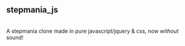 <h2> stepmania_js </h2>
<br/>
A stepmania clone made in pure javascript/jquery &amp; css, now <i>without</i> sound!
